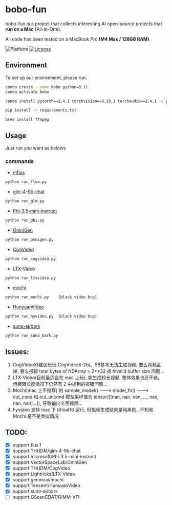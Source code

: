 # bobo-fun

bobo-fun is a project that collects interesting AI open-source projects that **run on a Mac** (All-In-One).

All code has been tested on a MacBook Pro **(M4 Max / 128GB RAM)**.

![Platform](https://img.shields.io/badge/platform-macOS-blue?style=flat-square)
[![License](https://img.shields.io/badge/License-Apache%202.0-blue.svg)](https://opensource.org/license/apache-2-0)

## Environment
To set up our environment, please run:
```sh
conda create --name bobo python=3.11
conda activate bobo
```
```sh
conda install pytorch==2.4.1 torchvision==0.19.1 torchaudio==2.4.1 -c pytorch
```
```sh
pip install -r requirements.txt
```
```sh
brew install ffmpeg
```

## Usage
Just run you want as belows

### commands

- [mflux](https://github.com/filipstrand/mflux)
```sh
python run_flux.py
```

- [glm-4-9b-chat](https://huggingface.co/THUDM/glm-4-9b-chat)
```sh
python run_glm.py
```

- [Phi-3.5-mini-instruct](https://huggingface.co/microsoft/Phi-3.5-mini-instruct)
```sh
python run_phi.py
```

- [OmniGen](https://github.com/VectorSpaceLab/OmniGen)
```sh
python run_omnigen.py
```

- [CogVideo](https://github.com/THUDM/CogVideo)
```sh
python run_cogvideo.py
```

- [LTX-Video](https://github.com/Lightricks/LTX-Video)
```sh
python run_ltxvideo.py
```
- [mochi](https://github.com/genmoai/mochi)
```sh
python run_mochi.py    (black video bug)
```
- [HunyuanVideo](https://github.com/Tencent/HunyuanVideo)
```sh
python run_hyvideo.py  (black video bug)
```
- [suno-ai/bark](https://github.com/suno-ai/bark)
```sh
python run_suno_bark.py
```

## Issues:
1. CogVideoX(建议玩玩 CogVideoX-2b)。5B基本无法生成视频, 要么视频乱掉, 要么报错 total bytes of NDArray > 2**32 或 Invalid buffer size 问题...
2. LTX-Video(目前最适合在 mac 上玩), 能生成较长视频, 整体效果也还不错。 但极限长度情况下仍然有 2 中提到的报错问题...
3. Mochi(mac 上不推荐) 的 sample_model() ---> model_fn() ---> out_cond 和 out_uncond 模型采样值为 tensor([[nan, nan, nan,  ..., nan, nan, nan]...]), 导致输出全黑视频...
4. hyvideo 支持 mac 下 bfloat16 运行, 但视频生成结果是纯黑色...不知和 Mochi 是不是类似情况

## TODO:
- [x] support flux.1
- [x] support THUDM/glm-4-9b-chat
- [x] support microsoft/Phi-3.5-mini-instruct
- [x] support VectorSpaceLab/OmniGen
- [x] support THUDM/CogVideo
- [X] support Lightricks/LTX-Video
- [X] support genmoai/mochi
- [X] support Tencent/HunyuanVideo
- [X] support suno-ai/bark
- [ ] support GSeanCDAT/GIMM-VFI
<!-- - [ ] support k4yt3x/video2x -->
<!-- - [ ] support RVC-Boss/GPT-SoVITS -->
<!-- - [ ] support facebookresearch/audiocraft -->
<!-- - [ ] support haoheliu/AudioLDM2 -->
